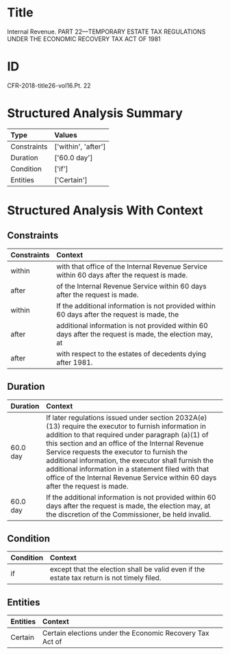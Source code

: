 # Title

 Internal Revenue. PART 22—TEMPORARY ESTATE TAX REGULATIONS UNDER THE ECONOMIC RECOVERY TAX ACT OF 1981


# ID

 CFR-2018-title26-vol16.Pt. 22


# Structured Analysis Summary

| Type        | Values              |
|:------------|:--------------------|
| Constraints | ['within', 'after'] |
| Duration    | ['60.0 day']        |
| Condition   | ['if']              |
| Entities    | ['Certain']         |


# Structured Analysis With Context

 


## Constraints

| Constraints   | Context                                                                                               |
|:--------------|:------------------------------------------------------------------------------------------------------|
| within        | with that office of the Internal Revenue Service within  60 days after the request is made.           |
| after         | of the Internal Revenue Service within 60 days after  the request is made.                            |
| within        | If the additional information is not provided  within 60 days after the request is made, the          |
| after         | additional information is not provided within 60 days after the request is made, the election may, at |
| after         | with respect to the estates of decedents dying after  1981.                                           |


## Duration

| Duration   | Context                                                                                                                                                                                                                                                                                                                                                                                                                                                 |
|:-----------|:--------------------------------------------------------------------------------------------------------------------------------------------------------------------------------------------------------------------------------------------------------------------------------------------------------------------------------------------------------------------------------------------------------------------------------------------------------|
| 60.0 day   | If later regulations issued under section 2032A(e)(13) require the executor to furnish information in addition to that required under paragraph (a)(1) of this section and an office of the Internal Revenue Service requests the executor to furnish the additional information, the executor shall furnish the additional information in a statement filed with that office of the Internal Revenue Service within 60 days after the request is made. |
| 60.0 day   | If the additional information is not provided within 60 days after the request is made, the election may, at the discretion of the Commissioner, be held invalid.                                                                                                                                                                                                                                                                                       |


## Condition

| Condition   | Context                                                                                     |
|:------------|:--------------------------------------------------------------------------------------------|
| if          | except that the election shall be valid even if  the estate tax return is not timely filed. |


## Entities

| Entities   | Context                                                  |
|:-----------|:---------------------------------------------------------|
| Certain    | Certain elections under the Economic Recovery Tax Act of |


